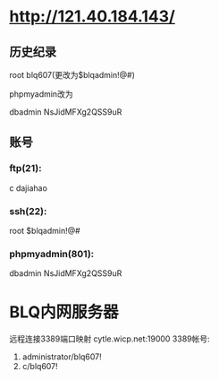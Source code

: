 # http://121.40.184.143/
## 历史纪录
root
blq607(更改为$blqadmin!@#)

phpmyadmin改为

 dbadmin
NsJidMFXg2QSS9uR
## 账号
### ftp(21):
c
dajiahao
### ssh(22):
root
$blqadmin!@#
### phpmyadmin(801):
 dbadmin
NsJidMFXg2QSS9uR
# BLQ内网服务器
远程连接3389端口映射 cytle.wicp.net:19000
3389帐号:

 1. administrator/blq607!
 2. c/blq607!